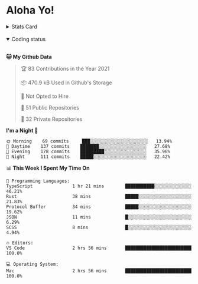 # Aloha Yo!

<details>
<summary>Stats Card</summary>
 
[![Anurag's github stats](https://github-readme-stats.vercel.app/api?username=GarfieldZHU&show_icons=true&theme=tokyonight)](https://github.com/anuraghazra/github-readme-stats)
 
</details>

<br/>

<details open>

<summary>Coding status</summary>

<br/>

<!--START_SECTION:waka-->
**🐱 My Github Data** 

> 🏆 83 Contributions in the Year 2021
 > 
> 📦 470.9 kB Used in Github's Storage 
 > 
> 🚫 Not Opted to Hire
 > 
> 📜 51 Public Repositories 
 > 
> 🔑 32 Private Repositories  
 > 
**I'm a Night 🦉** 

```text
🌞 Morning    69 commits     ███░░░░░░░░░░░░░░░░░░░░░░   13.94% 
🌆 Daytime    137 commits    ███████░░░░░░░░░░░░░░░░░░   27.68% 
🌃 Evening    178 commits    █████████░░░░░░░░░░░░░░░░   35.96% 
🌙 Night      111 commits    █████░░░░░░░░░░░░░░░░░░░░   22.42%

```


📊 **This Week I Spent My Time On** 

```text
💬 Programming Languages: 
TypeScript               1 hr 21 mins        ███████████░░░░░░░░░░░░░░   46.21% 
Rust                     38 mins             █████░░░░░░░░░░░░░░░░░░░░   21.83% 
Protocol Buffer          34 mins             █████░░░░░░░░░░░░░░░░░░░░   19.62% 
JSON                     11 mins             █░░░░░░░░░░░░░░░░░░░░░░░░   6.29% 
SCSS                     8 mins              █░░░░░░░░░░░░░░░░░░░░░░░░   4.94%

🔥 Editors: 
VS Code                  2 hrs 56 mins       █████████████████████████   100.0%

💻 Operating System: 
Mac                      2 hrs 56 mins       █████████████████████████   100.0%

```


<!--END_SECTION:waka-->

</details>

